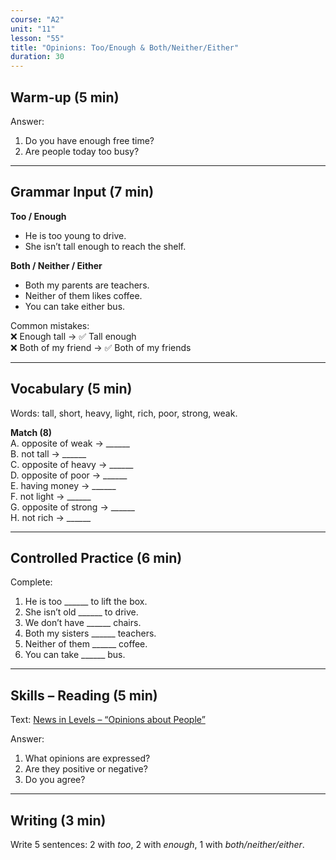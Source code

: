 ```yaml
---
course: "A2"
unit: "11"
lesson: "55"
title: "Opinions: Too/Enough & Both/Neither/Either"
duration: 30
---
```


## Warm-up (5 min)
Answer:
1. Do you have enough free time?
2. Are people today too busy?

-------

## Grammar Input (7 min)
**Too / Enough**  
- He is too young to drive.  
- She isn’t tall enough to reach the shelf.  

**Both / Neither / Either**  
- Both my parents are teachers.  
- Neither of them likes coffee.  
- You can take either bus.  

Common mistakes:  
❌ Enough tall → ✅ Tall enough  
❌ Both of my friend → ✅ Both of my friends  

-------

## Vocabulary (5 min)
Words: tall, short, heavy, light, rich, poor, strong, weak.  

**Match (8)**  
A. opposite of weak → ______  
B. not tall → ______  
C. opposite of heavy → ______  
D. opposite of poor → ______  
E. having money → ______  
F. not light → ______  
G. opposite of strong → ______  
H. not rich → ______  

-------

## Controlled Practice (6 min)
Complete:  
1. He is too ______ to lift the box.  
2. She isn’t old ______ to drive.  
3. We don’t have ______ chairs.  
4. Both my sisters ______ teachers.  
5. Neither of them ______ coffee.  
6. You can take ______ bus.  

-------

## Skills – Reading (5 min)
Text: [News in Levels – “Opinions about People”](https://www.newsinlevels.com/)  

Answer:  
1. What opinions are expressed?  
2. Are they positive or negative?  
3. Do you agree?  

-------

## Writing (3 min)
Write 5 sentences: 2 with *too*, 2 with *enough*, 1 with *both/neither/either*.
